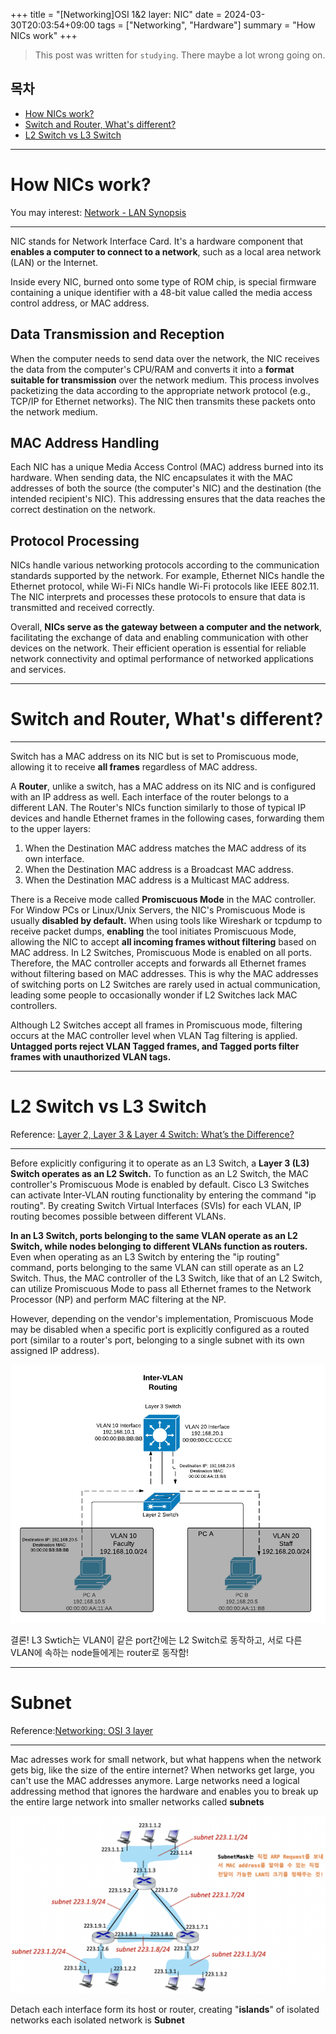 +++
title = "[Networking]OSI 1&2 layer: NIC"
date = 2024-03-30T20:03:54+09:00
tags = ["Networking", "Hardware"]
summary = "How NICs work"
+++
> This post was written for `studying`. There maybe a lot wrong going on.

## 목차
* [How NICs work?](#how-nics-work)
* [Switch and Router, What's different?](#switch-and-router-whats-different)
* [L2 Switch vs L3 Switch](#l2-switch-vs-l3-switch)

---

# How NICs work?
You may interest: [Network - LAN Synopsis][link1]

---

NIC stands for Network Interface Card. It's a hardware component that **enables a computer to connect to a network**, such as a local area network (LAN) or the Internet. 

Inside every NIC, burned onto some type of ROM chip, is special firmware containing a unique identifier with a 48-bit value called the media access control address, or MAC address.

## Data Transmission and Reception
When the computer needs to send data over the network, the NIC receives the data from the computer's CPU/RAM and converts it into a **format suitable for transmission** over the network medium. This process involves packetizing the data according to the appropriate network protocol (e.g., TCP/IP for Ethernet networks). The NIC then transmits these packets onto the network medium.

## MAC Address Handling
Each NIC has a unique Media Access Control (MAC) address burned into its hardware. When sending data, the NIC encapsulates it with the MAC addresses of both the source (the computer's NIC) and the destination (the intended recipient's NIC). This addressing ensures that the data reaches the correct destination on the network.

## Protocol Processing
NICs handle various networking protocols according to the communication standards supported by the network. For example, Ethernet NICs handle the Ethernet protocol, while Wi-Fi NICs handle Wi-Fi protocols like IEEE 802.11. The NIC interprets and processes these protocols to ensure that data is transmitted and received correctly.

Overall, **NICs serve as the gateway between a computer and the network**, facilitating the exchange of data and enabling communication with other devices on the network. Their efficient operation is essential for reliable network connectivity and optimal performance of networked applications and services.

---

# Switch and Router, What's different?
---
Switch has a MAC address on its NIC but is set to Promiscuous mode, allowing it to receive **all frames** regardless of MAC address.

A **Router**, unlike a switch, has a MAC address on its NIC and is configured with an IP address as well. Each interface of the router belongs to a different LAN. The Router's NICs function similarly to those of typical IP devices and handle Ethernet frames in the following cases, forwarding them to the upper layers:

1) When the Destination MAC address matches the MAC address of its own interface.
2) When the Destination MAC address is a Broadcast MAC address.
3) When the Destination MAC address is a Multicast MAC address.

There is a Receive mode called **Promiscuous Mode** in the MAC controller. For Window PCs or Linux/Unix Servers, the NIC's Promiscuous Mode is usually **disabled by default.** When using tools like Wireshark or tcpdump to receive packet dumps, **enabling** the tool initiates Promiscuous Mode, allowing the NIC to accept **all incoming frames without filtering** based on MAC address. In L2 Switches, Promiscuous Mode is enabled on all ports. Therefore, the MAC controller accepts and forwards all Ethernet frames without filtering based on MAC addresses. This is why the MAC addresses of switching ports on L2 Switches are rarely used in actual communication, leading some people to occasionally wonder if L2 Switches lack MAC controllers.

Although L2 Switches accept all frames in Promiscuous mode, filtering occurs at the MAC controller level when VLAN Tag filtering is applied. **Untagged ports reject VLAN Tagged frames, and Tagged ports filter frames with unauthorized VLAN tags.**

---

# L2 Switch vs L3 Switch
Reference: [Layer 2, Layer 3 & Layer 4 Switch: What’s the Difference?][link2]

---

Before explicitly configuring it to operate as an L3 Switch, a **Layer 3 (L3) Switch operates as an L2 Switch.** To function as an L2 Switch, the MAC controller's Promiscuous Mode is enabled by default. Cisco L3 Switches can activate Inter-VLAN routing functionality by entering the command "ip routing". By creating Switch Virtual Interfaces (SVIs) for each VLAN, IP routing becomes possible between different VLANs. 

**In an L3 Switch, ports belonging to the same VLAN operate as an L2 Switch, while nodes belonging to different VLANs function as routers.** Even when operating as an L3 Switch by entering the "ip routing" command, ports belonging to the same VLAN can still operate as an L2 Switch. Thus, the MAC controller of the L3 Switch, like that of an L2 Switch, can utilize Promiscuous Mode to pass all Ethernet frames to the Network Processor (NP) and perform MAC filtering at the NP. 

However, depending on the vendor's implementation, Promiscuous Mode may be disabled when a specific port is explicitly configured as a routed port (similar to a router's port, belonging to a single subnet with its own assigned IP address).

![switch23](/images/posts/switch23.png)

결론! L3 Swtich는 VLAN이 같은 port간에는 L2 Switch로 동작하고, 서로 다른 VLAN에 속하는 node들에게는 router로 동작함!

---

# Subnet
Reference:[Networking: OSI 3 layer][link3]

---

Mac adresses work for small network, but what happens when the network gets big, like the size of the entire internet? When networks get large, you can't use the MAC addresses anymore. Large networks need a logical addressing method that ignores the hardware and enables you to break up the entire large network into smaller networks called **subnets**

![switch23](/images/posts/subnet.png)

Detach each interface form its host or router, creating "**islands**" of isolated networks each isolated network is **Subnet**

[link1]:https://domicmeia.github.io/post/lan1/
[link2]:https://www.cables-solutions.com/layer-2-layer-3-layer-4-switch-whats-the-difference.html
[link3]:https://domicmeia.github.io/post/osi3/